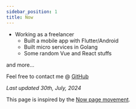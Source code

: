 ```yaml
---
sidebar_position: 1
title: Now
---
```


* Working as a freelancer
  * Built a mobile app with Flutter/Android
  * Built micro services in Golang
  * Some random Vue and React stuffs

and more...

Feel free to contact me @ [GitHub](https://github.com/ymdarake/website/issues/new)


_Last updated 30th, July, 2024_

This page is inspired by the <a href="https://nownownow.com/about" target="_blank" rel="noindex nofollow noopener">Now page movement</a>.
